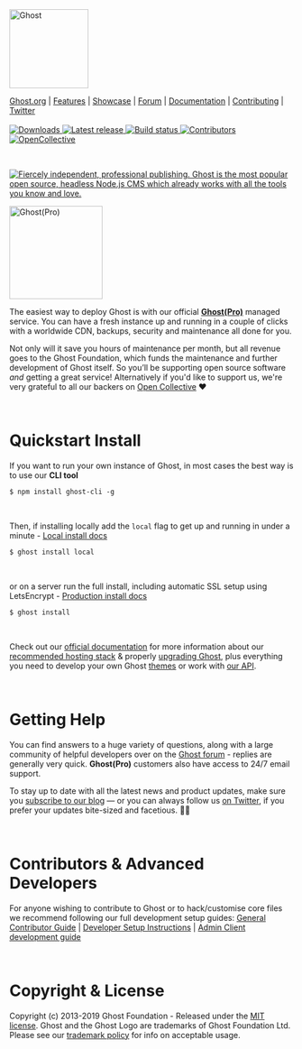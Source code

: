   <a href="https://ghost.org">
    <img src="https://user-images.githubusercontent.com/120485/43974508-b64b2fe8-9cd2-11e8-8e58-707254b8817c.png" width="140px" alt="Ghost" />
  </a>

<a href="https://ghost.org">Ghost.org</a> |
    <a href="https://ghost.org/features">Features</a> |
    <a href="https://ghost.org/customers">Showcase</a> |
    <a href="https://forum.ghost.org">Forum</a> |
    <a href="https://ghost.org/docs/">Documentation</a> |
    <a href="https://github.com/TryGhost/Ghost/blob/master/.github/CONTRIBUTING.md">Contributing</a> |
    <a href="https://twitter.com/ghost">Twitter</a>
    <br /><br />
    <a href="https://ghost.org">
        <img src="https://img.shields.io/badge/downloads-2M-brightgreen.svg" alt="Downloads" />
    </a>
    <a href="https://github.com/TryGhost/Ghost/releases/">
        <img src="https://img.shields.io/github/release/TryGhost/Ghost.svg" alt="Latest release" />
    </a>
    <a href="https://travis-ci.org/TryGhost/Ghost">
        <img src="https://travis-ci.org/TryGhost/Ghost.svg?branch=master" alt="Build status" />
    </a>
    <a href="https://github.com/TryGhost/Ghost/contributors/">
        <img src="https://img.shields.io/github/contributors/TryGhost/Ghost.svg" alt="Contributors" />
    </a>
    <a href="https://opencollective.com/ghost">
        <img src="https://opencollective.com/ghost/backers/badge.svg" alt="OpenCollective" />
    </a>

&nbsp;

<a href="https://ghost.org"><img src="https://user-images.githubusercontent.com/120485/66918181-f88fdc80-f048-11e9-8135-d9c0e7b35ebc.png" alt="Fiercely independent, professional publishing. Ghost is the most popular open source, headless Node.js CMS which already works with all the tools you know and love." /></a>

<a href="https://ghost.org/pricing"><img src="https://user-images.githubusercontent.com/120485/43995179-556d7620-9da1-11e8-8410-4b2ba48ea8d0.png" alt="Ghost(Pro)" width="165px" /></a>

The easiest way to deploy Ghost is with our official **[Ghost(Pro)](https://ghost.org/pricing/)** managed service. You can have a fresh instance up and running in a couple of clicks with a worldwide CDN, backups, security and maintenance all done for you.

Not only will it save you hours of maintenance per month, but all revenue goes to the Ghost Foundation, which funds the maintenance and further development of Ghost itself. So you’ll be supporting open source software *and* getting a great service! Alternatively if you'd like to support us, we're very grateful to all our backers on [Open Collective](https://opencollective.com/ghost) :heart:

&nbsp;

# Quickstart Install

If you want to run your own instance of Ghost, in most cases the best way is to use our **CLI tool**

```
$ npm install ghost-cli -g
```

&nbsp;

Then, if installing locally add the `local` flag to get up and running in under a minute - [Local install docs](https://ghost.org/docs/install/local/)

```
$ ghost install local
```

&nbsp;

or on a server run the full install, including automatic SSL setup using LetsEncrypt - [Production install docs](https://ghost.org/docs/install/ubuntu/)

```
$ ghost install
```

&nbsp;

Check out our [official documentation](https://ghost.org/docs/) for more information about our [recommended hosting stack](https://ghost.org/docs/concepts/hosting/) & properly [upgrading Ghost](https://ghost.org/faq/upgrade-to-ghost-2-0/), plus everything you need to develop your own Ghost [themes](https://ghost.org/docs/api/handlebars-themes/) or work with [our API](https://ghost.org/docs/api/).

&nbsp;


# Getting Help

You can find answers to a huge variety of questions, along with a large community of helpful developers over on the [Ghost forum](https://forum.ghost.org/) - replies are generally very quick. **Ghost(Pro)** customers also have access to 24/7 email support.

To stay up to date with all the latest news and product updates, make sure you [subscribe to our blog](https://ghost.org/blog/) — or you can always follow us [on Twitter](https://twitter.com/Ghost), if you prefer your updates bite-sized and facetious. :saxophone::turtle:

&nbsp;


# Contributors & Advanced Developers

For anyone wishing to contribute to Ghost or to hack/customise core files we recommend following our full development setup guides: [General Contributor Guide](https://ghost.org/docs/concepts/contributing/) | [Developer Setup Instructions](https://ghost.org/docs/install/source/) | [Admin Client development guide](https://ghost.org/docs/install/source/#ghost-admin)

&nbsp;


# Copyright & License

Copyright (c) 2013-2019 Ghost Foundation - Released under the [MIT license](LICENSE). Ghost and the Ghost Logo are trademarks of Ghost Foundation Ltd. Please see our [trademark policy](https://ghost.org/trademark/) for info on acceptable usage.
